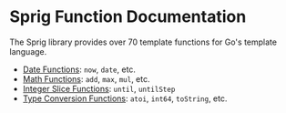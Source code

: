 # Sprig Function Documentation

The Sprig library provides over 70 template functions for Go's template language.

- [Date Functions](date.html): `now`, `date`, etc.
- [Math Functions](math.html): `add`, `max`, `mul`, etc.
- [Integer Slice Functions](integer_slice.html): `until`, `untilStep`
- [Type Conversion Functions](conversion.html): `atoi`, `int64`, `toString`, etc.

